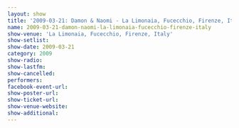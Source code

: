 ```yaml
---
layout: show
title: '2009-03-21: Damon & Naomi - La Limonaia, Fucecchio, Firenze, Italy'
name: 2009-03-21-damon-naomi-la-limonaia-fucecchio-firenze-italy
show-venue: 'La Limonaia, Fucecchio, Firenze, Italy'
show-setlist: 
show-date: 2009-03-21
category: 2009
show-radio: 
show-lastfm: 
show-cancelled: 
performers: 
facebook-event-url: 
show-poster-url: 
show-ticket-url: 
show-venue-website: 
show-additional: 
---
```


